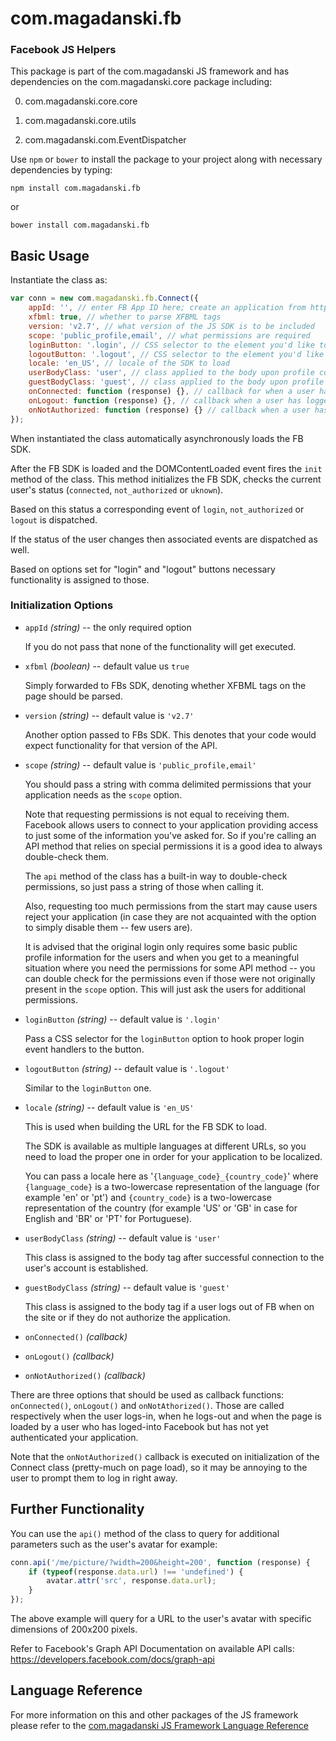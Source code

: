 # com.magadanski.fb

### Facebook JS Helpers

This package is part of the com.magadanski JS framework and has dependencies on the com.magadanski.core package including:

0. com.magadanski.core.core

0. com.magadanski.core.utils

0. com.magadanski.com.EventDispatcher

Use `npm` or `bower` to install the package to your project along with necessary dependencies by typing:

```
npm install com.magadanski.fb
```

or

```
bower install com.magadanski.fb
```

## Basic Usage

Instantiate the class as:

```javascript
var conn = new com.magadanski.fb.Connect({
	appId: '', // enter FB App ID here; create an application from https://developers.facebook.com/apps
	xfbml: true, // whether to parse XFBML tags
	version: 'v2.7', // what version of the JS SDK is to be included
	scope: 'public_profile,email', // what permissions are required
	loginButton: '.login', // CSS selector to the element you'd like to use as a "Login" button
	logoutButton: '.logout', // CSS selector to the element you'd like to use as a "Logout" button
	locale: 'en_US', // locale of the SDK to load
	userBodyClass: 'user', // class applied to the body upon profile connection
	guestBodyClass: 'guest', // class applied to the body upon profile disconnection
	onConnected: function (response) {}, // callback for when a user has connected their FB account
	onLogout: function (response) {}, // callback when a user has logged out
	onNotAuthorized: function (response) {} // callback when a user has clicked on the "Login" button but has rejected the request for permissions
});
```

When instantiated the class automatically asynchronously loads the FB SDK.

After the FB SDK is loaded and the DOMContentLoaded event fires the `init` method of the class. This method initializes the FB SDK, checks the current user's status (`connected`, `not_authorized` or `uknown`).

Based on this status a corresponding event of `login`, `not_authorized` or `logout` is dispatched.

If the status of the user changes then associated events are dispatched as well.

Based on options set for "login" and "logout" buttons necessary functionality is assigned to those.

### Initialization Options

* `appId` _(string)_ -- the only required option
	
	If you do not pass that none of the functionality will get executed.
	
* `xfbml` _(boolean)_ -- default value us `true`
	
	Simply forwarded to FBs SDK, denoting whether XFBML tags on the page should be parsed.
	
* `version` _(string)_ -- default value is `'v2.7'`
	
	Another option passed to FBs SDK. This denotes that your code would expect functionality for that version of the API.
	
* `scope` _(string)_ -- default value is `'public_profile,email'`
	
	You should pass a string with comma delimited permissions that your application needs as the `scope` option.
	
	Note that requesting permissions is not equal to receiving them. Facebook allows users to connect to your application providing access to just some of the information you've asked for. So if you're calling an API method that relies on special permissions it is a good idea to always double-check them.
	
	The `api` method of the class has a built-in way to double-check permissions, so just pass a string of those when calling it.
	
	Also, requesting too much permissions from the start may cause users reject your application (in case they are not acquainted with the option to simply disable them -- few users are).
	
	It is advised that the original login only requires some basic public profile information for the users and when you get to a meaningful situation where you need the permissions for some API method -- you can double check for the permissions even if those were not originally present in the `scope` option. This will just ask the users for additional permissions.
	
* `loginButton` _(string)_ -- default value is `'.login'`
	
	Pass a CSS selector for the `loginButton` option to hook proper login event handlers to the button.
	
* `logoutButton` _(string)_ -- default value is `'.logout'`
	
	Similar to the `loginButton` one.

* `locale` _(string)_ -- default value is `'en_US'`
	
	This is used when building the URL for the FB SDK to load.
	
	The SDK is available as multiple languages at different URLs, so you need to load the proper one in order for your application to be localized.
	
	You can pass a locale here as '`{language_code}_{country_code}`' where `{language_code}` is a two-lowercase representation of the language (for example 'en' or 'pt') and `{country_code}` is a two-lowercase representation of the country (for example 'US' or 'GB' in case for English and 'BR' or 'PT' for Portuguese).

* `userBodyClass` _(string)_ -- default value is `'user'`
	
	This class is assigned to the body tag after successful connection to the user's account is established.

* `guestBodyClass` _(string)_ -- default value is `'guest'`
	
	This class is assigned to the body tag if a user logs out of FB when on the site or if they do not authorize the application.

* `onConnected()` _(callback)_
 
* `onLogout()` _(callback)_
 
* `onNotAuthorized()` _(callback)_

There are three options that should be used as callback functions: `onConnected()`, `onLogout()` and `onNotAthorized()`. Those are called respectively when the user logs-in, when he logs-out and when the page is loaded by a user who has loged-into Facebook but has not yet authenticated your application.

Note that the `onNotAuthorized()` callback is executed on initialization of the Connect class (pretty-much on page load), so it may be annoying to the user to prompt them to log in right away.

## Further Functionality

You can use the `api()` method of the class to query for additional parameters such as the user's avatar for example:

```javascript
conn.api('/me/picture/?width=200&height=200', function (response) {
	if (typeof(response.data.url) !== 'undefined') {
		avatar.attr('src', response.data.url);
	}
});
```

The above example will query for a URL to the user's avatar with specific dimensions of 200x200 pixels.

Refer to Facebook's Graph API Documentation on available API calls: https://developers.facebook.com/docs/graph-api

## Language Reference

For more information on this and other packages of the JS framework please refer to the [com.magadanski JS Framework Language Reference](http://magadanskiuchen.github.io/com.magadanski.core/Connect.html)